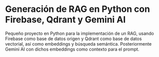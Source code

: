 # Generación de RAG en Python con Firebase, Qdrant y Gemini AI
Pequeño proyecto en Python para la implementación de un RAG, usando Firebase como base de datos origen y Qdrant como base de datos vectorial, así como embeddings y búsqueda semántica. Posteriormente Gemini AI con dichos embeddings como contexto para el prompt.
